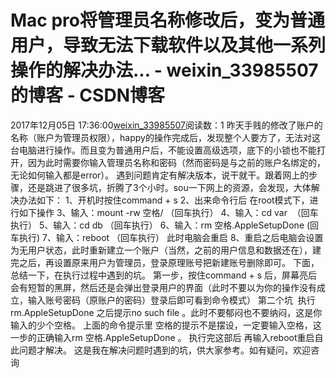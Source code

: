 # Mac pro将管理员名称修改后，变为普通用户，导致无法下载软件以及其他一系列操作的解决办法... - weixin_33985507的博客 - CSDN博客
2017年12月05日 17:36:00[weixin_33985507](https://me.csdn.net/weixin_33985507)阅读数：1
昨天手贱的修改了账户的名称（账户为管理员权限），happy的操作完成后，发现整个人要方了，无法对这台电脑进行操作。而且变为普通用户后，不能设置高级选项，底下的小锁也不能打开，因为此时需要你输入管理员名称和密码（然而密码是与之前的账户名绑定的，无论如何输入都是error）。
遇到问题肯定有解决版本，说干就干。跟着网上的步骤，还是跳进了很多坑，折腾了3个小时。sou一下网上的资源，会发现，大体解决办法如下：
1、开机时按住command + s
2、出来命令行后 在root模式下，进行如下操作
3、输入：mount -rw 空格/ （回车执行）
4、输入：cd var  （回车执行）
5、输入：cd db （回车执行）
6、输入：rm 空格.AppleSetupDone (回车执行)
7、输入：reboot （回车执行） 此时电脑会重启
8、重启之后电脑会设置为无用户状态，此时重新建立一个账户（当然，之前的用户信息和数据还在），建完之后，再设置原来用户为管理员，登录原理账号把新建账号删除即可。
下面，总结一下，在执行过程中遇到的坑。
第一步，按住command + s 后，屏幕亮后会有短暂的黑屏，然后还是会弹出登录用户的界面（此时不要以为你的操作没有成立，输入账号密码（原账户的密码）登录后即可看到命令模式）
第二个坑  执行rm.AppleSetupDone 之后提示no such file 。此时不要郁闷也不要纳闷，这是你输入的少个空格。 上面的命令提示里 空格的提示不是摆设，一定要输入空格，这一步的正确输入rm 空格.AppleSetupDone 。
执行完这部后 再输入reboot重启自此问题才解决。 这是我在解决问题时遇到的坑，供大家参考。如有疑问，欢迎咨询
